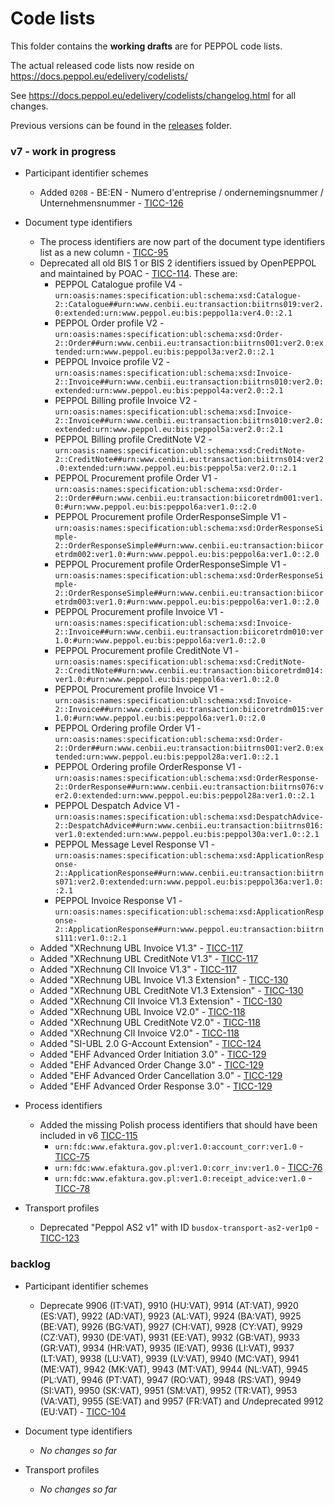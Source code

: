 # Code lists

This folder contains the **working drafts** are for PEPPOL code lists.

The actual released code lists now reside on https://docs.peppol.eu/edelivery/codelists/

See https://docs.peppol.eu/edelivery/codelists/changelog.html for all changes.

Previous versions can be found in the [releases](https://github.com/OpenPEPPOL/documentation/tree/master/Code%20Lists/releases) folder.

### v7 - work in progress

* Participant identifier schemes
    * Added `0208` - BE:EN - Numero d'entreprise / ondernemingsnummer / Unternehmensnummer - [TICC-126](https://openpeppol.atlassian.net/browse/TICC-126)

* Document type identifiers
    * The process identifiers are now part of the document type identifiers list as a new column - [TICC-95](https://openpeppol.atlassian.net/browse/TICC-95)
    * Deprecated all old BIS 1 or BIS 2 identifiers issued by OpenPEPPOL and maintained by POAC - [TICC-114](https://openpeppol.atlassian.net/browse/TICC-114). These are:
        * PEPPOL Catalogue profile V4 - `urn:oasis:names:specification:ubl:schema:xsd:Catalogue-2::Catalogue##urn:www.cenbii.eu:transaction:biitrns019:ver2.0:extended:urn:www.peppol.eu:bis:peppol1a:ver4.0::2.1`
        * PEPPOL Order profile V2 - `urn:oasis:names:specification:ubl:schema:xsd:Order-2::Order##urn:www.cenbii.eu:transaction:biitrns001:ver2.0:extended:urn:www.peppol.eu:bis:peppol3a:ver2.0::2.1`
        * PEPPOL Invoice profile V2 - `urn:oasis:names:specification:ubl:schema:xsd:Invoice-2::Invoice##urn:www.cenbii.eu:transaction:biitrns010:ver2.0:extended:urn:www.peppol.eu:bis:peppol4a:ver2.0::2.1`
        * PEPPOL Billing profile Invoice V2 - `urn:oasis:names:specification:ubl:schema:xsd:Invoice-2::Invoice##urn:www.cenbii.eu:transaction:biitrns010:ver2.0:extended:urn:www.peppol.eu:bis:peppol5a:ver2.0::2.1`
        * PEPPOL Billing profile CreditNote V2 - `urn:oasis:names:specification:ubl:schema:xsd:CreditNote-2::CreditNote##urn:www.cenbii.eu:transaction:biitrns014:ver2.0:extended:urn:www.peppol.eu:bis:peppol5a:ver2.0::2.1`
        * PEPPOL Procurement profile Order V1 - `urn:oasis:names:specification:ubl:schema:xsd:Order-2::Order##urn:www.cenbii.eu:transaction:biicoretrdm001:ver1.0:#urn:www.peppol.eu:bis:peppol6a:ver1.0::2.0`
        * PEPPOL Procurement profile OrderResponseSimple V1 - `urn:oasis:names:specification:ubl:schema:xsd:OrderResponseSimple-2::OrderResponseSimple##urn:www.cenbii.eu:transaction:biicoretrdm002:ver1.0:#urn:www.peppol.eu:bis:peppol6a:ver1.0::2.0`
        * PEPPOL Procurement profile OrderResponseSimple V1 - `urn:oasis:names:specification:ubl:schema:xsd:OrderResponseSimple-2::OrderResponseSimple##urn:www.cenbii.eu:transaction:biicoretrdm003:ver1.0:#urn:www.peppol.eu:bis:peppol6a:ver1.0::2.0`
        * PEPPOL Procurement profile Invoice V1 - `urn:oasis:names:specification:ubl:schema:xsd:Invoice-2::Invoice##urn:www.cenbii.eu:transaction:biicoretrdm010:ver1.0:#urn:www.peppol.eu:bis:peppol6a:ver1.0::2.0`
        * PEPPOL Procurement profile CreditNote V1 - `urn:oasis:names:specification:ubl:schema:xsd:CreditNote-2::CreditNote##urn:www.cenbii.eu:transaction:biicoretrdm014:ver1.0:#urn:www.peppol.eu:bis:peppol6a:ver1.0::2.0`
        * PEPPOL Procurement profile Invoice V1 - `urn:oasis:names:specification:ubl:schema:xsd:Invoice-2::Invoice##urn:www.cenbii.eu:transaction:biicoretrdm015:ver1.0:#urn:www.peppol.eu:bis:peppol6a:ver1.0::2.0`
        * PEPPOL Ordering profile Order V1 - `urn:oasis:names:specification:ubl:schema:xsd:Order-2::Order##urn:www.cenbii.eu:transaction:biitrns001:ver2.0:extended:urn:www.peppol.eu:bis:peppol28a:ver1.0::2.1`
        * PEPPOL Ordering profile OrderResponse V1 - `urn:oasis:names:specification:ubl:schema:xsd:OrderResponse-2::OrderResponse##urn:www.cenbii.eu:transaction:biitrns076:ver2.0:extended:urn:www.peppol.eu:bis:peppol28a:ver1.0::2.1`
        * PEPPOL Despatch Advice V1 - `urn:oasis:names:specification:ubl:schema:xsd:DespatchAdvice-2::DespatchAdvice##urn:www.cenbii.eu:transaction:biitrns016:ver1.0:extended:urn:www.peppol.eu:bis:peppol30a:ver1.0::2.1`
        * PEPPOL Message Level Response V1 - `urn:oasis:names:specification:ubl:schema:xsd:ApplicationResponse-2::ApplicationResponse##urn:www.cenbii.eu:transaction:biitrns071:ver2.0:extended:urn:www.peppol.eu:bis:peppol36a:ver1.0::2.1`
        * PEPPOL Invoice Response V1 - `urn:oasis:names:specification:ubl:schema:xsd:ApplicationResponse-2::ApplicationResponse##urn:www.peppol.eu:transaction:biitrns111:ver1.0::2.1`
    * Added "XRechnung UBL Invoice V1.3" - [TICC-117](https://openpeppol.atlassian.net/browse/TICC-117)
    * Added "XRechnung UBL CreditNote V1.3" - [TICC-117](https://openpeppol.atlassian.net/browse/TICC-117)
    * Added "XRechnung CII Invoice V1.3" - [TICC-117](https://openpeppol.atlassian.net/browse/TICC-117)
    * Added "XRechnung UBL Invoice V1.3 Extension" - [TICC-130](https://openpeppol.atlassian.net/browse/TICC-130)
    * Added "XRechnung UBL CreditNote V1.3 Extension" - [TICC-130](https://openpeppol.atlassian.net/browse/TICC-130)
    * Added "XRechnung CII Invoice V1.3 Extension" - [TICC-130](https://openpeppol.atlassian.net/browse/TICC-130)
    * Added "XRechnung UBL Invoice V2.0" - [TICC-118](https://openpeppol.atlassian.net/browse/TICC-118)
    * Added "XRechnung UBL CreditNote V2.0" - [TICC-118](https://openpeppol.atlassian.net/browse/TICC-118)
    * Added "XRechnung CII Invoice V2.0" - [TICC-118](https://openpeppol.atlassian.net/browse/TICC-118)
    * Added "SI-UBL 2.0 G-Account Extension" - [TICC-124](https://openpeppol.atlassian.net/browse/TICC-124)
    * Added "EHF Advanced Order Initiation 3.0" - [TICC-129](https://openpeppol.atlassian.net/browse/TICC-129)
    * Added "EHF Advanced Order Change 3.0" - [TICC-129](https://openpeppol.atlassian.net/browse/TICC-129)
    * Added "EHF Advanced Order Cancellation 3.0" - [TICC-129](https://openpeppol.atlassian.net/browse/TICC-129)
    * Added "EHF Advanced Order Response 3.0" - [TICC-129](https://openpeppol.atlassian.net/browse/TICC-129)
    
* Process identifiers
    * Added the missing Polish process identifiers that should have been included in v6 [TICC-115](https://openpeppol.atlassian.net/browse/TICC-115)
        * `urn:fdc:www.efaktura.gov.pl:ver1.0:account_corr:ver1.0` - [TICC-75](https://openpeppol.atlassian.net/browse/TICC-75)
        * `urn:fdc:www.efaktura.gov.pl:ver1.0:corr_inv:ver1.0` - [TICC-76](https://openpeppol.atlassian.net/browse/TICC-76)
        * `urn:fdc:www.efaktura.gov.pl:ver1.0:receipt_advice:ver1.0` - [TICC-78](https://openpeppol.atlassian.net/browse/TICC-78)

* Transport profiles
    * Deprecated "Peppol AS2 v1" with ID `busdox-transport-as2-ver1p0` - [TICC-123](https://openpeppol.atlassian.net/browse/TICC-123)

### backlog

* Participant identifier schemes
    * Deprecate 9906 (IT:VAT), 9910 (HU:VAT), 9914 (AT:VAT), 9920 (ES:VAT), 9922 (AD:VAT), 9923 (AL:VAT), 9924 (BA:VAT), 9925 (BE:VAT), 9926 (BG:VAT), 9927 (CH:VAT), 9928 (CY:VAT), 9929 (CZ:VAT), 9930 (DE:VAT), 9931 (EE:VAT), 9932 (GB:VAT), 9933 (GR:VAT), 9934 (HR:VAT), 9935 (IE:VAT), 9936 (LI:VAT), 9937 (LT:VAT), 9938 (LU:VAT), 9939 (LV:VAT), 9940 (MC:VAT), 9941 (ME:VAT), 9942 (MK:VAT), 9943 (MT:VAT), 9944 (NL:VAT), 9945 (PL:VAT), 9946 (PT:VAT), 9947 (RO:VAT), 9948 (RS:VAT), 9949 (SI:VAT), 9950 (SK:VAT), 9951 (SM:VAT), 9952 (TR:VAT), 9953 (VA:VAT), 9955 (SE:VAT) and 9957 (FR:VAT) and *Un*deprecated 9912 (EU:VAT) - [TICC-104](https://openpeppol.atlassian.net/browse/TICC-104)

* Document type identifiers
    * *No changes so far*

* Transport profiles
    * *No changes so far*
